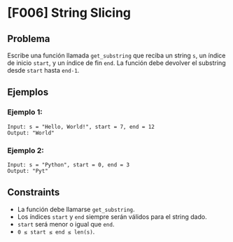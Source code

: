 # [F006] String Slicing

## Problema

Escribe una función llamada `get_substring` que reciba un string `s`, un índice de inicio `start`, y un índice de fin `end`. La función debe devolver el substring desde `start` hasta `end-1`.

## Ejemplos

### Ejemplo 1:
```
Input: s = "Hello, World!", start = 7, end = 12
Output: "World"
```

### Ejemplo 2:
```
Input: s = "Python", start = 0, end = 3
Output: "Pyt"
```

## Constraints

- La función debe llamarse `get_substring`.
- Los índices `start` y `end` siempre serán válidos para el string dado.
- `start` será menor o igual que `end`.
- `0 ≤ start ≤ end ≤ len(s)`.
